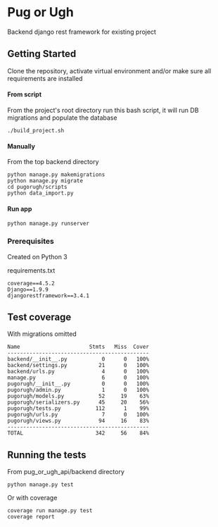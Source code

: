 #  Pug or Ugh

Backend django rest framework for existing project

## Getting Started

Clone the repository, activate virtual environment and/or make sure all requirements are installed

#### From script

From the project's root directory run this bash script, it will run DB migrations and populate the database

```
./build_project.sh
```

#### Manually

From the top backend directory

```
python manage.py makemigrations
python manage.py migrate
cd pugorugh/scripts
python data_import.py
```

#### Run app

```
python manage.py runserver
```

### Prerequisites

Created on Python 3

requirements.txt
```
coverage==4.5.2
Django==1.9.9
djangorestframework==3.4.1
```

## Test coverage

With migrations omitted

```
Name                      Stmts   Miss  Cover
---------------------------------------------
backend/__init__.py           0      0   100%
backend/settings.py          21      0   100%
backend/urls.py               4      0   100%
manage.py                     6      0   100%
pugorugh/__init__.py          0      0   100%
pugorugh/admin.py             1      0   100%
pugorugh/models.py           52     19    63%
pugorugh/serializers.py      45     20    56%
pugorugh/tests.py           112      1    99%
pugorugh/urls.py              7      0   100%
pugorugh/views.py            94     16    83%
---------------------------------------------
TOTAL                       342     56    84%
```

## Running the tests

From pug_or_ugh_api/backend directory

```
python manage.py test
```

Or with coverage

```
coverage run manage.py test
coverage report
```
